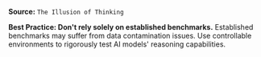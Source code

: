 **Source:** `The Illusion of Thinking`

**Best Practice: Don't rely solely on established benchmarks.**
Established benchmarks may suffer from data contamination issues. Use controllable environments to rigorously test AI models' reasoning capabilities.
